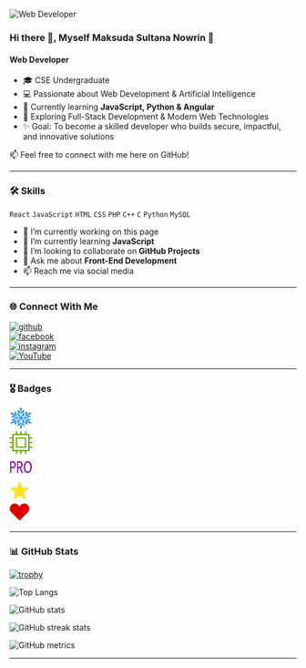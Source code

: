 ![Web Developer ](https://scontent.fdac99-1.fna.fbcdn.net/v/t39.30808-6/535360471_782983341355248_6492934059619662196_n.jpg?_nc_cat=105&ccb=1-7&_nc_sid=6ee11a&_nc_eui2=AeEnBEbj4ccH_yKR9pZdbbvauzZ5e-vIi9S7Nnl768iL1JGALv_L1kHeKw6HOFaa_jx4LeOslseIYvQyCNp3T8a2&_nc_ohc=wkikjwWweYMQ7kNvwGIY1xB&_nc_oc=AdmoY0C1bYzSbTYeToGFDiV5iUd5d8UMsSDuuLOWzS44DJdNUEZdoQu2ef0aW7BZ5i8&_nc_zt=23&_nc_ht=scontent.fdac99-1.fna&_nc_gid=80cgIyIvtczKRg19bF2DLA&oh=00_AfVY3UIIAgfffjQUGjCalGDo-VP8tW-Qb5LhrceXtmcxcQ&oe=68AA2705)

### Hi there 👋, Myself Maksuda Sultana Nowrin 👩  
#### Web Developer  

- 🎓 CSE Undergraduate  
- 💻 Passionate about Web Development & Artificial Intelligence  
- 🌱 Currently learning **JavaScript, Python & Angular**  
- 🚀 Exploring Full-Stack Development & Modern Web Technologies  
- ✨ Goal: To become a skilled developer who builds secure, impactful, and innovative solutions  

📫 Feel free to connect with me here on GitHub!  

---

### 🛠 Skills  
`React` `JavaScript` `HTML` `CSS` `PHP` `C++` `C` `Python` `MySQL`

- 🔭 I’m currently working on this page  
- 🌱 I’m currently learning **JavaScript**  
- 👯 I’m looking to collaborate on **GitHub Projects**  
- 💬 Ask me about **Front-End Development**  
- 📫 Reach me via social media  

---

### 🌐 Connect With Me  
[<img src='https://cdn.jsdelivr.net/npm/simple-icons@3.0.1/icons/github.svg' alt='github' height='40'>](https://github.com/NowrinMaksuda)  
[<img src='https://cdn.jsdelivr.net/npm/simple-icons@3.0.1/icons/facebook.svg' alt='facebook' height='40'>](https://www.facebook.com/nowrin.sharker.2024)  
[<img src='https://cdn.jsdelivr.net/npm/simple-icons@3.0.1/icons/instagram.svg' alt='instagram' height='40'>](https://www.instagram.com/nowrin1892/)  
[<img src='https://cdn.jsdelivr.net/npm/simple-icons@3.0.1/icons/youtube.svg' alt='YouTube' height='40'>](https://www.youtube.com/@maksudasarkernowrin1938)  

---

### 🎖️ Badges  
<a href='https://archiveprogram.github.com/'><img src='https://raw.githubusercontent.com/acervenky/animated-github-badges/master/assets/acbadge.gif' width='40' height='40'></a>  
<a href='https://docs.github.com/en/developers'><img src='https://raw.githubusercontent.com/acervenky/animated-github-badges/master/assets/devbadge.gif' width='40' height='40'></a>  
<a href='https://github.com/pricing'><img src='https://raw.githubusercontent.com/acervenky/animated-github-badges/master/assets/pro.gif' width='40' height='40'></a>  
<a href='https://stars.github.com/'><img src='https://raw.githubusercontent.com/acervenky/animated-github-badges/master/assets/starbadge.gif' width='35' height='35'></a>  
<a href='https://docs.github.com/en/github/supporting-the-open-source-community-with-github-sponsors'><img src='https://raw.githubusercontent.com/acervenky/animated-github-badges/master/assets/sponsorbadge.gif' width='35' height='35'></a>  

---

### 📊 GitHub Stats  
[![trophy](https://github-profile-trophy.vercel.app/?username=NowrinMaksuda)](https://github.com/ryo-ma/github-profile-trophy)  

![Top Langs](https://github-readme-stats.vercel.app/api/top-langs/?username=NowrinMaksuda&layout=compact)  

![GitHub stats](https://github-readme-stats.vercel.app/api?username=NowrinMaksuda&show_icons=true&count_private=true)  

![GitHub streak stats](https://streak-stats.demolab.com/?user=NowrinMaksuda)  

![GitHub metrics](https://metrics.lecoq.io/NowrinMaksuda)  

---
